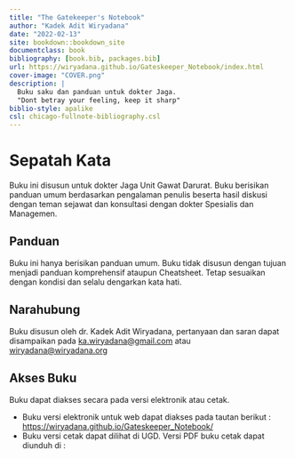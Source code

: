 ```yaml
--- 
title: "The Gatekeeper's Notebook"
author: "Kadek Adit Wiryadana"
date: "2022-02-13"
site: bookdown::bookdown_site
documentclass: book
bibliography: [book.bib, packages.bib]
url: https://wiryadana.github.io/Gateskeeper_Notebook/index.html
cover-image: "COVER.png"
description: |
  Buku saku dan panduan untuk dokter Jaga.
  "Dont betray your feeling, keep it sharp"
biblio-style: apalike
csl: chicago-fullnote-bibliography.csl
---
```


# Sepatah Kata

Buku ini disusun untuk dokter Jaga Unit Gawat Darurat. Buku berisikan panduan umum berdasarkan pengalaman penulis beserta hasil diskusi dengan teman sejawat dan konsultasi dengan dokter Spesialis dan Managemen.

## Panduan 

Buku ini hanya berisikan panduan umum. Buku tidak disusun dengan tujuan menjadi panduan komprehensif ataupun Cheatsheet. Tetap sesuaikan dengan kondisi dan selalu dengarkan kata hati.

## Narahubung
Buku disusun oleh dr. Kadek Adit Wiryadana, pertanyaan dan saran dapat disampaikan pada ka.wiryadana@gmail.com atau wiryadana@wiryadana.org

## Akses Buku
Buku dapat diakses secara pada versi elektronik atau cetak. 
* Buku versi elektronik untuk web dapat diakses pada tautan berikut : https://wiryadana.github.io/Gateskeeper_Notebook/
* Buku versi cetak dapat dilihat di UGD. Versi PDF buku cetak dapat diunduh di : 



